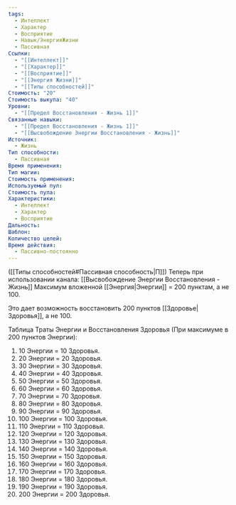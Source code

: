 ```yaml
---
tags:
  - Интеллект
  - Характер
  - Восприятие
  - Навык/ЭнергияЖизни
  - Пассивная
Ссылки:
  - "[[Интеллект]]"
  - "[[Характер]]"
  - "[[Восприятие]]"
  - "[[Энергия Жизни]]"
  - "[[Типы способностей]]"
Стоимость: "20"
Стоимость выкупа: "40"
Уровни:
  - "[[Предел Восстановления - Жизнь 1]]"
Связанные навыки:
  - "[[Предел Восстановления - Жизнь 1]]"
  - "[[Высвобождение Энергии Восстановления - Жизнь]]"
Источник:
  - Жизнь
Тип способности:
  - Пассивная
Время применения: 
Тип магии: 
Стоимость применения: 
Используемый пул: 
Стоимость пула: 
Характеристики:
  - Интеллект
  - Характер
  - Восприятие
Дальность: 
Шаблон: 
Количество целей: 
Время действия:
  - Пассивно-постоянно
---
```

([[Типы способностей#Пассивная способность|П]]) Теперь при использовании канала: [[Высвобождение Энергии Восстановления - Жизнь]] Максимум вложенной [[Энергия|Энергии]] = 200 пунктам, а не 100.

Это дает возможность восстановить 200 пунктов [[Здоровье|Здоровья]], а не 100.

Таблица Траты Энергии и Восстановления Здоровья
(При максимуме в 200 пунктов Энергии):

1. 10 Энергии = 10 Здоровья.
2. 20 Энергии = 20 Здоровья.
3. 30 Энергии = 30 Здоровья. 
4. 40 Энергии = 40 Здоровья.
5. 50 Энергии = 50 Здоровья.
6. 60 Энергии = 60 Здоровья.
7. 70 Энергии = 70 Здоровья.
8. 80 Энергии = 80 Здоровья.
9. 90 Энергии = 90 Здоровья.
10. 100 Энергии = 100 Здоровья.
11. 110 Энергии = 110 Здоровья.
12. 120 Энергии = 120 Здоровья.
13. 130 Энергии = 130 Здоровья.
14. 140 Энергии = 140 Здоровья.
15. 150 Энергии = 150 Здоровья.
16. 160 Энергии = 160 Здоровья.
17. 170 Энергии = 170 Здоровья.
18. 180 Энергии = 180 Здоровья.
19. 190 Энергии = 190 Здоровья.
20. 200 Энергии = 200 Здоровья.